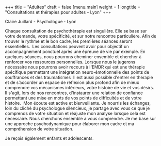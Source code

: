 +++
title = "Adultes"
draft = false
[menu.main]
weight = 1
longtitle = "Consultations et thérapies pour adultes - Lyon"
+++
 
Claire Juillard - Psychologue - Lyon

Chaque consultation de psychothérapie est singulière. Elle se base sur votre demande, votre spécificité, et sur notre rencontre particulière. Afin de trouver le rythme et le bon cadre, les premières séances seront essentielles. 
​
Les consultations peuvent avoir pour objectif un accompagnement ponctuel après une épreuve de vie par exemple. En quelques séances, nous pourrons cheminer ensemble et chercher à renforcer vos ressources personnelles. 
Lorsque nous le jugerons nécessaire nous pourrons avoir recours à l'EMDR qui est une thérapie spécifique permettant une intégration neuro-émotionnelle des points de souffrances et des traumatismes
​
Il est aussi possible d'entrer en thérapie et de s’accorder un espace de réflexion plus profond afin de mieux comprendre vos mécanismes intérieurs, votre histoire de vie et vos désirs. 
​
Il s'agit, lors de nos rencontres, d'instaurer une relation de confiance permettant une mise en mots de vos points de difficultés et de votre histoire.
​
Mon écoute est active et bienveillante. Je nourris les échanges, loin du cliché du psychologue silencieux, je partage avec vous ce que je comprends de votre situation et réajuste mon analyse lorsque cela est nécessaire. Nous cherchons ensemble à vous comprendre.
Je me base sur une approche psychodynamique pour élaborer mon cadre et ma compréhension de votre situation.

Je reçois également enfants et adolescents. 